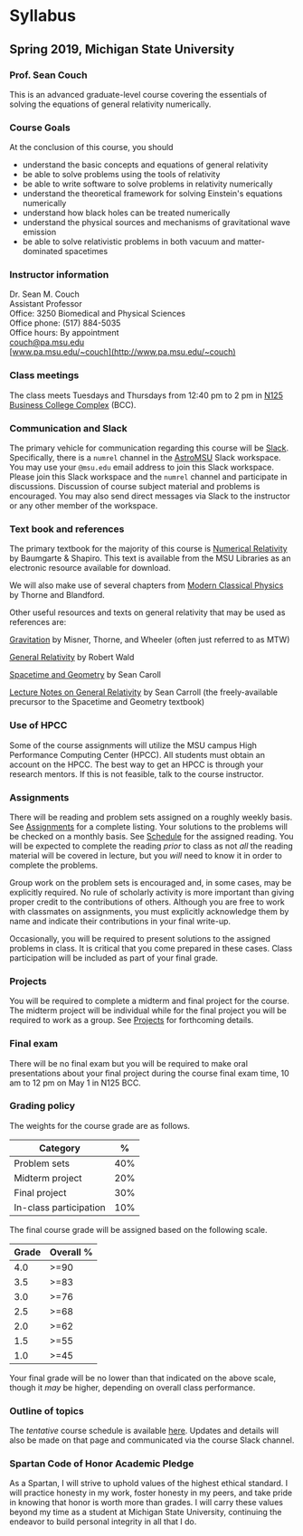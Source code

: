 # Syllabus

## Spring 2019, Michigan State University

### Prof. Sean Couch

This is an advanced graduate-level course covering the essentials of solving the equations of general relativity numerically.

### Course Goals

At the conclusion of this course, you should 

- understand the basic concepts and equations of general relativity
- be able to solve problems using the tools of relativity
- be able to write software to solve problems in relativity numerically
- understand the theoretical framework for solving Einstein's equations numerically
- understand how black holes can be treated numerically
- understand the physical sources and mechanisms of gravitational wave emission
- be able to solve relativistic problems in both vacuum and matter-dominated spacetimes 

### Instructor information

Dr. Sean M. Couch  
Assistant Professor  
Office: 3250 Biomedical and Physical Sciences  
Office phone: (517) 884-5035  
Office hours: By appointment  
[couch@pa.msu.edu](mailto:couch@pa.msu.edu)  
[www.pa.msu.edu/~couch](http://www.pa.msu.edu/~couch)

### Class meetings

The class meets Tuesdays and Thursdays from 12:40 pm to 2 pm in [N125 Business College Complex](https://maps.msu.edu/interactive/index.php?location=BCC) (BCC). 

### Communication and Slack

The primary vehicle for communication regarding this course will be [Slack](http://slack.com).
Specifically, there is a `numrel` channel in the [AstroMSU](http://astromsu.slack.com) Slack workspace.
You may use your `@msu.edu` email address to join this Slack workspace.
Please join this Slack workspace and the `numrel` channel and participate in discussions.
Discussion of course subject material and problems is encouraged.
You may also send direct messages via Slack to the instructor or any other member of the workspace.

### Text book and references

The primary textbook for the majority of this course is [Numerical Relativity](http://catalog.lib.msu.edu/record=b12974302\~S39a) by Baumgarte & Shapiro. This text is available from the MSU Libraries as an electronic resource available for download.

We will also make use of several chapters from [Modern Classical Physics](http://catalog.lib.msu.edu/record=b12356242\~S39a) by Thorne and Blandford.

Other useful resources and texts on general relativity that may be used as references are:

[Gravitation](http://catalog.lib.msu.edu/record=b1456722\~S39a) by Misner, Thorne, and Wheeler (often just referred to as MTW)

[General Relativity](http://catalog.lib.msu.edu/record=b3379181\~S39a) by Robert Wald 

[Spacetime and Geometry](http://catalog.lib.msu.edu/record=b4179736\~S39a) by Sean Caroll

[Lecture Notes on General Relativity](https://arxiv.org/abs/gr-qc/9712019) by Sean Carroll (the freely-available precursor to the Spacetime and Geometry textbook)

### Use of HPCC

Some of the course assignments will utilize the MSU campus High Performance Computing Center (HPCC). All students must obtain an account on the HPCC. The best way to get an HPCC is through your research mentors. If this is not feasible, talk to the course instructor.

### Assignments

There will be reading and problem sets assigned on a roughly weekly basis. See [Assignments](assignments.md) for a complete listing. Your solutions to the problems will be checked on a monthly basis. See [Schedule](schedule.md) for the assigned reading. You will be expected to complete the reading _prior_ to class as not _all_ the reading material will be covered in lecture, but you _will_ need to know it in order to complete the problems. 

Group work on the problem sets is encouraged and, in some cases, may be explicitly required. No rule of scholarly activity is more important than giving proper credit to the contributions of others. Although you are free to work with classmates on assignments, you must explicitly acknowledge them by name and indicate their contributions in your final write-up.

Occasionally, you will be required to present solutions to the assigned problems in class. It is critical that you come prepared in these cases. Class participation will be included as part of your final grade.

### Projects

You will be required to complete a midterm and final project for the course. The midterm project will be individual while for the final project you will be required to work as a group. See [Projects](projects.md) for forthcoming details. 

### Final exam

There will be no final exam but you will be required to make oral presentations about your final project during the course final exam time, 10 am to 12 pm on May 1 in N125 BCC.

### Grading policy

The weights for the course grade are as follows.

Category                   | %
-------------------------- | ---
Problem sets               | 40%
Midterm project            | 20%
Final project              | 30%
In-class participation     | 10%

The final course grade will be assigned based on the following scale.

Grade        | Overall %
------------ | ----------
4.0          | >=90
3.5          | >=83
3.0          | >=76
2.5          | >=68
2.0          | >=62
1.5          | >=55
1.0          | >=45

Your final grade will be no lower than that indicated on the above scale, though it _may_ be higher, depending on overall class performance.

### Outline of topics

The _tentative_ course schedule is available [here](schedule.md). Updates and details will also be made on that page and communicated via the course Slack channel.

### Spartan Code of Honor Academic Pledge

As a Spartan, I will strive to uphold values of the highest ethical standard. I will practice honesty in my work, foster honesty in my peers, and take pride in knowing that honor is worth more than grades. I will carry these values beyond my time as a student at Michigan State University, continuing the endeavor to build personal integrity in all that I do.